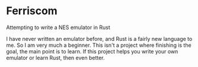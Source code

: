 # Ferriscom

Attempting to write a NES emulator in Rust

I have never written an emulator before, and Rust is a fairly new language to me. So I am very much
a beginner. This isn't a project where finishing is the goal, the main point is to learn.
If this project helps you write your own emulator or learn Rust, then even better.
